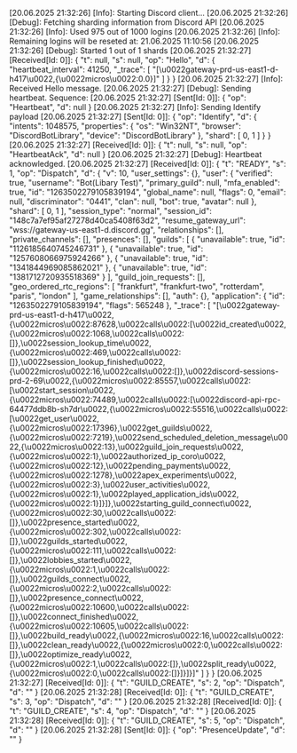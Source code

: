 [20.06.2025 21:32:26] [Info]: Starting Discord client...
[20.06.2025 21:32:26] [Debug]: Fetching sharding information from Discord API
[20.06.2025 21:32:26] [Info]: Used 975 out of 1000 logins
[20.06.2025 21:32:26] [Info]: Remaining logins will be reseted at: 21.06.2025 11:10:56
[20.06.2025 21:32:26] [Debug]: Started 1 out of 1 shards
[20.06.2025 21:32:27] [Received[Id: 0]]: {
  "t": null,
  "s": null,
  "op": "Hello",
  "d": {
    "heartbeat_interval": 41250,
    "_trace": [
      "[\u0022gateway-prd-us-east1-d-h417\u0022,{\u0022micros\u0022:0.0}]"
    ]
  }
}
[20.06.2025 21:32:27] [Info]: Received Hello message.
[20.06.2025 21:32:27] [Debug]: Sending heartbeat. Sequence: 
[20.06.2025 21:32:27] [Sent[Id: 0]]: {
  "op": "Heartbeat",
  "d": null
}
[20.06.2025 21:32:27] [Info]: Sending Identify payload
[20.06.2025 21:32:27] [Sent[Id: 0]]: {
  "op": "Identify",
  "d": {
    "intents": 1048575,
    "properties": {
      "os": "Win32NT",
      "browser": "DiscordBotLibrary",
      "device": "DiscordBotLibrary"
    },
    "shard": [
      0,
      1
    ]
  }
}
[20.06.2025 21:32:27] [Received[Id: 0]]: {
  "t": null,
  "s": null,
  "op": "HeartbeatAck",
  "d": null
}
[20.06.2025 21:32:27] [Debug]: Heartbeat acknowledged.
[20.06.2025 21:32:27] [Received[Id: 0]]: {
  "t": "READY",
  "s": 1,
  "op": "Dispatch",
  "d": {
    "v": 10,
    "user_settings": {},
    "user": {
      "verified": true,
      "username": "Bot(Libary Test)",
      "primary_guild": null,
      "mfa_enabled": true,
      "id": "1263502279105839194",
      "global_name": null,
      "flags": 0,
      "email": null,
      "discriminator": "0441",
      "clan": null,
      "bot": true,
      "avatar": null
    },
    "shard": [
      0,
      1
    ],
    "session_type": "normal",
    "session_id": "148c7a7ef95af27278d40ca5408f63d2",
    "resume_gateway_url": "wss://gateway-us-east1-d.discord.gg",
    "relationships": [],
    "private_channels": [],
    "presences": [],
    "guilds": [
      {
        "unavailable": true,
        "id": "1126185640745246731"
      },
      {
        "unavailable": true,
        "id": "1257608066975924266"
      },
      {
        "unavailable": true,
        "id": "1341844969085862021"
      },
      {
        "unavailable": true,
        "id": "1381712720935518369"
      }
    ],
    "guild_join_requests": [],
    "geo_ordered_rtc_regions": [
      "frankfurt",
      "frankfurt-two",
      "rotterdam",
      "paris",
      "london"
    ],
    "game_relationships": [],
    "auth": {},
    "application": {
      "id": "1263502279105839194",
      "flags": 565248
    },
    "_trace": [
      "[\u0022gateway-prd-us-east1-d-h417\u0022,{\u0022micros\u0022:87628,\u0022calls\u0022:[\u0022id_created\u0022,{\u0022micros\u0022:1068,\u0022calls\u0022:[]},\u0022session_lookup_time\u0022,{\u0022micros\u0022:469,\u0022calls\u0022:[]},\u0022session_lookup_finished\u0022,{\u0022micros\u0022:16,\u0022calls\u0022:[]},\u0022discord-sessions-prd-2-69\u0022,{\u0022micros\u0022:85557,\u0022calls\u0022:[\u0022start_session\u0022,{\u0022micros\u0022:74489,\u0022calls\u0022:[\u0022discord-api-rpc-64477ddb8b-sh7dr\u0022,{\u0022micros\u0022:55516,\u0022calls\u0022:[\u0022get_user\u0022,{\u0022micros\u0022:17396},\u0022get_guilds\u0022,{\u0022micros\u0022:7219},\u0022send_scheduled_deletion_message\u0022,{\u0022micros\u0022:13},\u0022guild_join_requests\u0022,{\u0022micros\u0022:1},\u0022authorized_ip_coro\u0022,{\u0022micros\u0022:12},\u0022pending_payments\u0022,{\u0022micros\u0022:1278},\u0022apex_experiments\u0022,{\u0022micros\u0022:3},\u0022user_activities\u0022,{\u0022micros\u0022:1},\u0022played_application_ids\u0022,{\u0022micros\u0022:1}]}]},\u0022starting_guild_connect\u0022,{\u0022micros\u0022:30,\u0022calls\u0022:[]},\u0022presence_started\u0022,{\u0022micros\u0022:302,\u0022calls\u0022:[]},\u0022guilds_started\u0022,{\u0022micros\u0022:111,\u0022calls\u0022:[]},\u0022lobbies_started\u0022,{\u0022micros\u0022:1,\u0022calls\u0022:[]},\u0022guilds_connect\u0022,{\u0022micros\u0022:2,\u0022calls\u0022:[]},\u0022presence_connect\u0022,{\u0022micros\u0022:10600,\u0022calls\u0022:[]},\u0022connect_finished\u0022,{\u0022micros\u0022:10605,\u0022calls\u0022:[]},\u0022build_ready\u0022,{\u0022micros\u0022:16,\u0022calls\u0022:[]},\u0022clean_ready\u0022,{\u0022micros\u0022:0,\u0022calls\u0022:[]},\u0022optimize_ready\u0022,{\u0022micros\u0022:1,\u0022calls\u0022:[]},\u0022split_ready\u0022,{\u0022micros\u0022:0,\u0022calls\u0022:[]}]}]}]"
    ]
  }
}
[20.06.2025 21:32:27] [Received[Id: 0]]: {
  "t": "GUILD_CREATE",
  "s": 2,
  "op": "Dispatch",
  "d": ""
}
[20.06.2025 21:32:28] [Received[Id: 0]]: {
  "t": "GUILD_CREATE",
  "s": 3,
  "op": "Dispatch",
  "d": ""
}
[20.06.2025 21:32:28] [Received[Id: 0]]: {
  "t": "GUILD_CREATE",
  "s": 4,
  "op": "Dispatch",
  "d": ""
}
[20.06.2025 21:32:28] [Received[Id: 0]]: {
  "t": "GUILD_CREATE",
  "s": 5,
  "op": "Dispatch",
  "d": ""
}
[20.06.2025 21:32:28] [Sent[Id: 0]]: {
  "op": "PresenceUpdate",
  "d": ""
}

